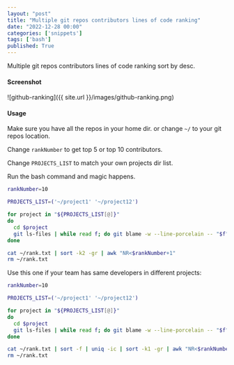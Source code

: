 ```yaml
---
layout: "post"
title: "Multiple git repos contributors lines of code ranking"
date: "2022-12-28 00:00"
categories: ['snippets']
tags: ['bash']
published: True
---
```


Multiple git repos contributors lines of code ranking sort by desc.

<!--more-->

#### Screenshot

![github-ranking]({{ site.url }}/images/github-ranking.png)

#### Usage

Make sure you have all the repos in your home dir. or change `~/` to your git repos location.

Change `rankNumber` to get top 5 or top 10 contributors.

Change `PROJECTS_LIST` to match your own projects dir list.

Run the bash command and magic happens.

```bash
rankNumber=10

PROJECTS_LIST=('~/project1' '~/project12')

for project in "${PROJECTS_LIST[@]}"
do
  cd $project
  git ls-files | while read f; do git blame -w --line-porcelain -- "$f" | grep -I '^author '; done | sort -f | uniq -ic | sort -k1 -gr >> ~/rank.txt
done

cat ~/rank.txt | sort -k2 -gr | awk "NR<$rankNumber+1"
rm ~/rank.txt
```

Use this one if your team has same developers in different projects:

```bash
rankNumber=10

PROJECTS_LIST=('~/project1' '~/project12')

for project in "${PROJECTS_LIST[@]}"
do
  cd $project
  git ls-files | while read f; do git blame -w --line-porcelain -- "$f" | grep -I '^author '; done >> ~/rank.txt
done

cat ~/rank.txt | sort -f | uniq -ic | sort -k1 -gr | awk "NR<$rankNumber+1"
rm ~/rank.txt
```

